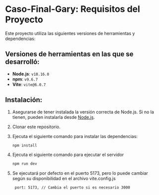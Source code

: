 # Caso-Final-Gary: Requisitos del Proyecto

Este proyecto utiliza las siguientes versiones de herramientas y dependencias:

## Versiones de herramientas en las que se desarrolló:

- **Node.js**: `v18.16.0` 
- **npm**: `v9.6.7`
- **Vite**: `vite@6.0.7` 


## Instalación:

1. Asegurarse de tener instalada la versión correcta de Node.js. Si no la tienen, pueden instalarla desde [Node.js](https://nodejs.org/).
2. Clonar este repositorio.
3. Ejecuta el siguiente comando para instalar las dependencias:

   ```bash
   npm install
   ```
4. Ejecuta el siguiente comando para ejecutar el servidor
   ```bash
   npm run dev
   ```
5. Se ejecutará por defecto en el puerto 5173, pero lo puede cambiar según su disponibilidad en el archivo vite.config.js
   ```bash
    port: 5173, // Cambia el puerto si es necesario 3000
